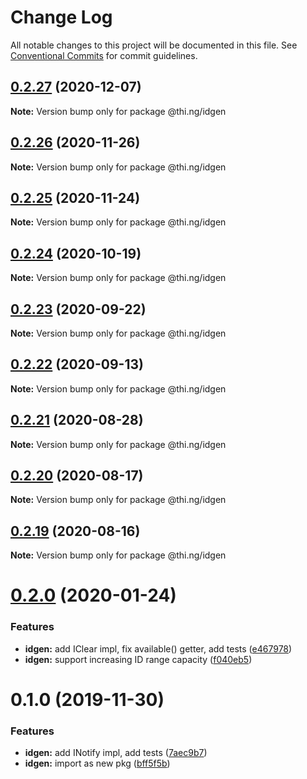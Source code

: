 # Change Log

All notable changes to this project will be documented in this file.
See [Conventional Commits](https://conventionalcommits.org) for commit guidelines.

## [0.2.27](https://github.com/thi-ng/umbrella/compare/@thi.ng/idgen@0.2.26...@thi.ng/idgen@0.2.27) (2020-12-07)

**Note:** Version bump only for package @thi.ng/idgen





## [0.2.26](https://github.com/thi-ng/umbrella/compare/@thi.ng/idgen@0.2.25...@thi.ng/idgen@0.2.26) (2020-11-26)

**Note:** Version bump only for package @thi.ng/idgen





## [0.2.25](https://github.com/thi-ng/umbrella/compare/@thi.ng/idgen@0.2.24...@thi.ng/idgen@0.2.25) (2020-11-24)

**Note:** Version bump only for package @thi.ng/idgen





## [0.2.24](https://github.com/thi-ng/umbrella/compare/@thi.ng/idgen@0.2.23...@thi.ng/idgen@0.2.24) (2020-10-19)

**Note:** Version bump only for package @thi.ng/idgen





## [0.2.23](https://github.com/thi-ng/umbrella/compare/@thi.ng/idgen@0.2.22...@thi.ng/idgen@0.2.23) (2020-09-22)

**Note:** Version bump only for package @thi.ng/idgen





## [0.2.22](https://github.com/thi-ng/umbrella/compare/@thi.ng/idgen@0.2.21...@thi.ng/idgen@0.2.22) (2020-09-13)

**Note:** Version bump only for package @thi.ng/idgen





## [0.2.21](https://github.com/thi-ng/umbrella/compare/@thi.ng/idgen@0.2.20...@thi.ng/idgen@0.2.21) (2020-08-28)

**Note:** Version bump only for package @thi.ng/idgen





## [0.2.20](https://github.com/thi-ng/umbrella/compare/@thi.ng/idgen@0.2.19...@thi.ng/idgen@0.2.20) (2020-08-17)

**Note:** Version bump only for package @thi.ng/idgen





## [0.2.19](https://github.com/thi-ng/umbrella/compare/@thi.ng/idgen@0.2.18...@thi.ng/idgen@0.2.19) (2020-08-16)

**Note:** Version bump only for package @thi.ng/idgen





# [0.2.0](https://github.com/thi-ng/umbrella/compare/@thi.ng/idgen@0.1.0...@thi.ng/idgen@0.2.0) (2020-01-24)

### Features

* **idgen:** add IClear impl, fix available() getter, add tests ([e467978](https://github.com/thi-ng/umbrella/commit/e467978f7cd3e82b188ce40631f7367d8e9cebdd))
* **idgen:** support increasing ID range capacity ([f040eb5](https://github.com/thi-ng/umbrella/commit/f040eb5cb04e458e753fb37fa4dc2fc32a3e0e8c))

# 0.1.0 (2019-11-30)

### Features

* **idgen:** add INotify impl, add tests ([7aec9b7](https://github.com/thi-ng/umbrella/commit/7aec9b7e7cd0d335e90bd50f5fb47c7b72188fbf))
* **idgen:** import as new pkg ([bff5f5b](https://github.com/thi-ng/umbrella/commit/bff5f5b66d05449c79e5087385bdecc43594a700))
